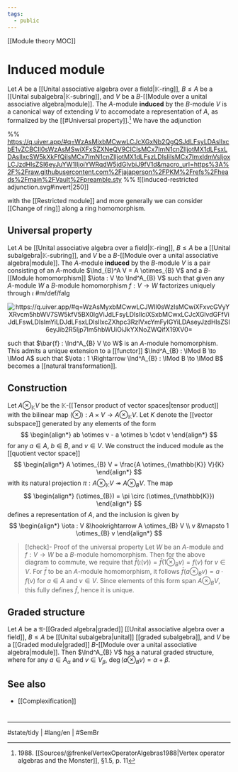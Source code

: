 ```yaml
---
tags:
  - public
---
```

[[Module theory MOC]]
# Induced module
Let $A$ be a [[Unital associative algebra over a field|$\mathbb K$-ring]], $B \leq A$ be a [[Unital subalgebra|$\mathbb K$-subring]], and $V$ be a $B$-[[Module over a unital associative algebra|module]].
The $A$-module **induced** by the $B$-module $V$ is a canonical way of extending $V$ to accomodate a representation of $A$,
as formalized by the [[#Universal property]].[^1988]
We have the adjunction

%% https://q.uiver.app/#q=WzAsMixbMCwwLCJcXGxNb2QgQSJdLFsyLDAsIlxcbE1vZCBCIl0sWzAsMSwiXFxSZXNeQV9CICIsMCx7ImN1cnZlIjotMX1dLFsxLDAsIlxcSW5kXkFfQiIsMCx7ImN1cnZlIjotMX1dLFszLDIsIiIsMCx7ImxldmVsIjoxLCJzdHlsZSI6eyJuYW1lIjoiYWRqdW5jdGlvbiJ9fV1d&macro_url=https%3A%2F%2Fraw.githubusercontent.com%2Fjajaperson%2FPKM%2Frefs%2Fheads%2Fmain%2FVault%2Fpreamble.sty %%
![[induced-restricted adjunction.svg#invert|250]]

with the [[Restricted module]] and more generally we can consider [[Change of ring]] along a ring homomorphism.

## Universal property

Let $A$ be [[Unital associative algebra over a field|$\mathbb K$-ring]], $B \leq A$ be a [[Unital subalgebra|$\mathbb K$-subring]], and $V$ be a $B$-[[Module over a unital associative algebra|module]]. The $A$-module **induced** by the $B$-module $V$ is a pair consisting of an $A$-module $\Ind_{B}^A V = A \otimes_{B} V$ and a $B$-[[Module homomorphism]] $\iota : V \to \Ind^A_{B} V$
such that given any $A$-module $W$ a $B$-module homomorphism $f : V \to W$
factorizes uniquely through $\iota$ #m/def/falg 

<p align="center"><img align="center" src="https://i.upmath.me/svg/%0A%5Cusetikzlibrary%7Bcalc%7D%0A%5Cusetikzlibrary%7Bdecorations.pathmorphing%7D%0A%5Ctikzset%7Bcurve%2F.style%3D%7Bsettings%3D%7B%231%7D%2Cto%20path%3D%7B(%5Ctikztostart)%0A%20%20%20%20..%20controls%20(%24(%5Ctikztostart)!%5Cpv%7Bpos%7D!(%5Ctikztotarget)!%5Cpv%7Bheight%7D!270%3A(%5Ctikztotarget)%24)%0A%20%20%20%20and%20(%24(%5Ctikztostart)!1-%5Cpv%7Bpos%7D!(%5Ctikztotarget)!%5Cpv%7Bheight%7D!270%3A(%5Ctikztotarget)%24)%0A%20%20%20%20..%20(%5Ctikztotarget)%5Ctikztonodes%7D%7D%2C%0A%20%20%20%20settings%2F.code%3D%7B%5Ctikzset%7Bquiver%2F.cd%2C%231%7D%0A%20%20%20%20%20%20%20%20%5Cdef%5Cpv%23%231%7B%5Cpgfkeysvalueof%7B%2Ftikz%2Fquiver%2F%23%231%7D%7D%7D%2C%0A%20%20%20%20quiver%2F.cd%2Cpos%2F.initial%3D0.35%2Cheight%2F.initial%3D0%7D%0A%25%20TikZ%20arrowhead%2Ftail%20styles.%0A%5Ctikzset%7Btail%20reversed%2F.code%3D%7B%5Cpgfsetarrowsstart%7Btikzcd%20to%7D%7D%7D%0A%5Ctikzset%7B2tail%2F.code%3D%7B%5Cpgfsetarrowsstart%7BImplies%5Breversed%5D%7D%7D%7D%0A%5Ctikzset%7B2tail%20reversed%2F.code%3D%7B%5Cpgfsetarrowsstart%7BImplies%7D%7D%7D%0A%25%20TikZ%20arrow%20styles.%0A%5Ctikzset%7Bno%20body%2F.style%3D%7B%2Ftikz%2Fdash%20pattern%3Don%200%20off%201mm%7D%7D%0A%25%20https%3A%2F%2Fq.uiver.app%2F%23q%3DWzAsMyxbMCwwLCJWIl0sWzIsMCwiXFxvcGVyYXRvcm5hbWV7SW5kfV5BX0IgViJdLFsyLDIsIlciXSxbMCwxLCJcXGlvdGFfViJdLFswLDIsImYiLDJdLFsxLDIsIlxcZXhpc3RzIVxcYmFyIGYiLDAseyJzdHlsZSI6eyJib2R5Ijp7Im5hbWUiOiJkYXNoZWQifX19XV0%3D%0A%5Cbegin%7Btikzcd%7D%5Bampersand%20replacement%3D%5C%26%5D%0A%09V%20%5C%26%5C%26%20%7B%5Coperatorname%7BInd%7D%5EA_B%20V%7D%20%5C%5C%0A%09%5C%5C%0A%09%5C%26%5C%26%20W%0A%09%5Carrow%5B%22%7B%5Ciota_V%7D%22%2C%20from%3D1-1%2C%20to%3D1-3%5D%0A%09%5Carrow%5B%22f%22'%2C%20from%3D1-1%2C%20to%3D3-3%5D%0A%09%5Carrow%5B%22%7B%5Cexists!%5Cbar%20f%7D%22%2C%20dashed%2C%20from%3D1-3%2C%20to%3D3-3%5D%0A%5Cend%7Btikzcd%7D%0A#invert" alt="https://q.uiver.app/#q=WzAsMyxbMCwwLCJWIl0sWzIsMCwiXFxvcGVyYXRvcm5hbWV7SW5kfV5BX0IgViJdLFsyLDIsIlciXSxbMCwxLCJcXGlvdGFfViJdLFswLDIsImYiLDJdLFsxLDIsIlxcZXhpc3RzIVxcYmFyIGYiLDAseyJzdHlsZSI6eyJib2R5Ijp7Im5hbWUiOiJkYXNoZWQifX19XV0=" /></p>

such that $\bar{f} : \Ind^A_{B} V \to W$ is an $A$-module homomorphism.
This admits a unique extension to a [[functor]] $\Ind^A_{B} : \lMod B \to \lMod A$ such that $\iota : 1 \Rightarrow \Ind^A_{B} : \lMod B \to \lMod B$ becomes a [[natural transformation]].

  [^1988]: 1988\. [[Sources/@frenkelVertexOperatorAlgebras1988|Vertex operator algebras and the Monster]], §1.5, p. 11

## Construction

Let $A \otimes_{\mathbb{K}} V$ be the $\mathbb{K}$-[[Tensor product of vector spaces|tensor product]] with the bilinear map $(\otimes): A \times V \to A \otimes_{\mathbb{K}} V$.
Let $K$ denote the [[vector subspace]] generated by any elements of the form
$$
\begin{align*}
ab \otimes v - a \otimes b \cdot v
\end{align*}
$$
for any $a \in A$, $b \in B$, and $v \in V$.
We construct the induced module as the [[quotient vector space]]
$$
\begin{align*}
A \otimes_{B} V = \frac{A \otimes_{\mathbb{K}} V}{K}
\end{align*}
$$
with its natural projection $\pi : A \otimes_{\mathbb{K}} V \twoheadrightarrow A \otimes_{B} V$.
The map
$$
\begin{align*}
(\otimes_{B}) = \pi \circ (\otimes_{\mathbb{K}})
\end{align*}
$$
defines a representation of $A$,
and the inclusion is given by
$$
\begin{align*}
\iota : V &\hookrightarrow A \otimes_{B} V \\
v &\mapsto 1 \otimes_{B} v
\end{align*}
$$

> [!check]- Proof of the universal property
> Let $W$ be an $A$-module and $f : V \to W$ be a $B$-module homomorphism.
> Then for the above diagram to commute, we require that $\bar f( \iota(v)) = \bar f(1 \otimes_B v) = f(v)$ for $v \in V$.
> For $\bar f$ to be an $A$-module homomorphism, it follows $\bar f(a \otimes_B v) = a \cdot f(v)$ for $a \in A$ and $v \in V$.
> Since elements of this form span $A \otimes_B V$, this fully defines $\bar f$, hence it is unique. <span class="QED"/>

## Graded structure

Let $A$ be a $\mathfrak{A}$-[[Graded algebra|graded]] [[Unital associative algebra over a field]], $B \leq A$ be [[Unital subalgebra|unital]] [[graded subalgebra]],
and $V$ be a [[Graded module|graded]] $B$-[[Module over a unital associative algebra|module]].
Then $\Ind^A_{B} V$ has a natural graded structure, where for any $a \in A_{\alpha}$ and $v \in V_{\beta}$, $\deg(a \otimes_{B} v) = \alpha + \beta$.

## See also

- [[Complexification]]

#
---
#state/tidy | #lang/en | #SemBr

